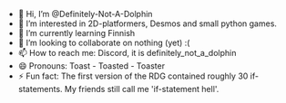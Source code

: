 - 👋 Hi, I’m @Definitely-Not-A-Dolphin
- 👀 I’m interested in 2D-platformers, Desmos and small python games.
- 🌱 I’m currently learning Finnish
- 💞️ I’m looking to collaborate on nothing (yet) :(
- 📫 How to reach me: Discord, it is definitely_not_a_dolphin
- 😄 Pronouns: Toast - Toasted - Toaster
- ⚡ Fun fact: The first version of the RDG contained roughly 30 if-statements. My friends still call me 'if-statement hell'.

<!---
Definitely-Not-A-Dolphin/Definitely-Not-A-Dolphin is a ✨ special ✨ repository because its `README.md` (this file) appears on your GitHub profile.
You can click the Preview link to take a look at your changes.
--->
